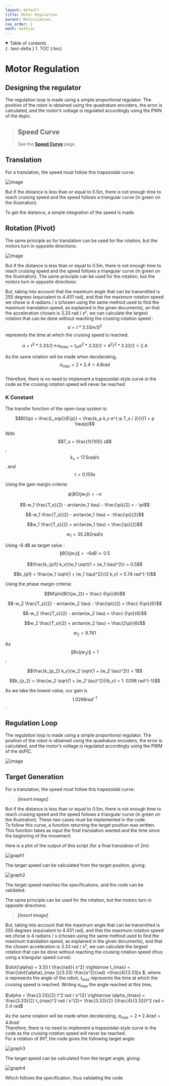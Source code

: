 ```yaml
---
layout: default
title: Motor Regulation
parent: Motorization
nav_order: 1
math: mathjax
---
```



<details open markdown="block">
  <summary>
    Table of contents
  </summary>
  {: .text-delta }
1. TOC
{:toc}
</details>

# Motor Regulation


## Designing the regulator
The regulation loop is made using a simple proportional regulator. The position of the robot is obtained using the quadrature encoders, the error is calculated, and the motor’s voltage is regulated accordingly using the PWN of the dspic.


> ## Speed Curve
> See the **[Speed Curve](/motorization/speedCurve)** page.


## Translation
For a translation, the speed must follow this trapezoidal curve:

![image](https://user-images.githubusercontent.com/23436953/228483207-f1e11347-ffc9-4086-a2b3-49d63ada9217.png)

But if the distance is less than or equal to 0.5m, there is not enough time to reach cruising speed and the speed follows a triangular curve (in green on the illustration).

To get the distance, a simple integration of the speed is made.


## Rotation (Pivot)
The same principle as for translation can be used for the rotation, but the motors turn in opposite directions:

![image](https://user-images.githubusercontent.com/23436953/228483356-38b98cfd-41e4-4f16-b560-a83ecde1d68a.png)

But if the distance is less than or equal to 0.5m, there is not enough time to reach cruising speed and the speed follows a triangular curve (in green on the illustration).
The same principle can be used for the rotation, but the motors turn in opposite directions:

But, taking into account that the maximum angle that can be transmitted is 255 degrees (equivalent to 4.451 rad), and that the maximum rotation speed we chose is 4 radians / s (chosen using the same method used to find the maximum translation speed, as explained in the given documents), an that the acceleration chosen is 3.33 rad / s², we can calculate the largest rotation that can be done without reaching the cruising rotation speed : 
$$α ̇=t*3.33  m/S^2$$ represents the time at which the cruising speed is reached.  

$$α=t^2*3.33/2 \text{→} α_{tmax} = t_ma^2*3.33/2 = 4^2/^2 *  3.33/2 = 2.4$$

As the same rotation will be made when decelerating, $$α_{max}=2*2.4=4.8 rad$$  
Therefore, there is no need to implement a trapezoidal-style curve in the code as the cruising rotation speed will never be reached.

### K Constant
The transfer function of the open-loop system is:  

$$BO(p) = \frac{L_e(p)}{E(p)} = \frac{k_p k_v e^{-p T_s / 2}}{(1 + p \tau)p}$$

With $$T_s = \frac{1}{100} s$$, $$k_v = 17.5 rad / s$$, and $$\tau = 0.159 s$$

Using the gain margin criteria:  

$$\phi (BO(jw_1)) = - \pi$$

$$-w_1 \frac{T_s}{2} - arctan(w_1 \tau) - \frac{\pi}{2} = - \pi$$

$$-w_1  \frac{T_s}{2}  - arctan(w_1 \tau)  = -\frac{\pi}{2}$$

$$w_1  \frac{T_s}{2}  + arctan(w_1 \tau)  = \frac{\pi}{2}$$

$$w_1 = 35.282 rad / s$$

Using -6 dB as target value : $$\| BO(jw_1) \| = -6 dB \simeq 0.5$$

$$\frac{k_{pi1} k_v}{w_1 \sqrt{1 + (w_1 \tau)^2}} = 0.5$$

$$k_{p1} = \frac{w_1 \sqrt{1 + (w_1 \tau)^2}}{2 k_v} = 5.74 rad^{-1}$$

Using the phase margin criteria:  

$$M\phi(BO(jw_2)) = \frac{-5\pi}{6}$$

$$-w_2 \frac{T_s}{2} - arctan(w_2 \tau) - \frac{\pi}{2} = \frac{-5\pi}{6}$$

$$-w_2 \frac{T_s}{2} - arctan(w_2 \tau)  = \frac{-2\pi}{6}$$

$$w_2 \frac{T_s}{2} + arctan(w_2 \tau)  = \frac{2\pi}{6}$$

$$w_2 =  9.761$$

As $$\| Bo(jw_2) \| = 1$$ :

$$\frac{k_{p_2} k_v}{w_2 \sqrt{1 + (w_2 \tau)^2}} = 1$$

$$k_{p_2} = \frac{w_2 \sqrt{1 + (w_2 \tau)^2}}{k_v} = 1. 0298 rad^{-1}$$

As we take the lowest value, our gain is $$1. 0298 rad^{-1}$$.  

## Regulation Loop

The regulation loop is made using a simple proportional regulator. The position of the robot is obtained using the quadrature encoders, the error is calculated, and the motor’s voltage is regulated accordingly using the PWM of the dsPIC.  

![image](https://user-images.githubusercontent.com/23436953/228483207-f1e11347-ffc9-4086-a2b3-49d63ada9217.png)

## Target Generation

For a translation, the speed must follow this trapezoidal curve:  

> _**[insert image]**_

But if the distance is less than or equal to 0.5m, there is not enough time to reach cruising speed and the speed follows a triangular curve (in green on the illustration). These two cases must be implemented in the code.  
To follow this curve, a function returning the target position was written. This function takes as input the final translation wanted and the time since the beginning of the movement.  

Here is a plot of the output of this script (for a final translation of 2m):  

![graph1](https://user-images.githubusercontent.com/23436953/236680182-96053696-b795-4aa4-b4aa-0a5f529da144.png)

The target speed can be calculated from the target position, giving:  

![graph2](https://user-images.githubusercontent.com/23436953/236680264-371f3775-b0c9-49de-9790-0c46fd52e5d2.png)

The target speed matches the specifications, and the code can be validated.  

The same principle can be used for the rotation, but the motors turn in opposite directions:  

> _**[insert image]**_

But, taking into account that the maximum angle that can be transmitted is 255 degrees (equivalent to 4.451 rad), and that the maximum rotation speed we chose is 4 radians / s (chosen using the same method used to find the maximum translation speed, as explained in the given documents), and that the chosen acceleration is 3.33 rad / s², we can calculate the largest rotation that can be done without reaching the cruising rotation speed (thus using a triangular speed curve):  

$\dot{\alpha} = 3.33 t \frac{rad}{ s^2} \rightarrow t_{max} = \frac{\dot{\alpha}_{max }}{3.33} \frac{s^2}{rad} =\frac{4}{3.33}s $, where $\alpha$ represents the angle of the robot, $t_{max}$ represents the time at which the cruising speed is reached.
Writing $\alpha_{max}$ the angle reached at this time,

$\alpha = \frac{3.33}{2} t^2 rad / s^{2} \rightarrow \alpha_{tmax} = \frac{3.33}{2}  t_{max}^2 rad / s^{2}= \frac{3.33}{2} (\frac{4}{3.33})^2 rad = 2.4 rad$

As the same rotation will be made when decelerating, $\alpha_{max} = 2*2.4 rad = 4.8 rad$  
Therefore, there is no need to implement a trapezoidal-style curve in the code as the cruising rotation speed will never be reached.  
For a rotation of 90°, the code gives the following target angle:

![graph3](https://user-images.githubusercontent.com/23436953/236680434-37b6e3f3-e92a-4576-bf1a-4b89dfd749b3.png)

The target speed can be calculated from the target angle, giving:  

![graph4](https://user-images.githubusercontent.com/23436953/236680441-1c68ecb6-01c3-4837-828b-047a7f71b89b.png)

Which follows the specification, thus validating the code.
